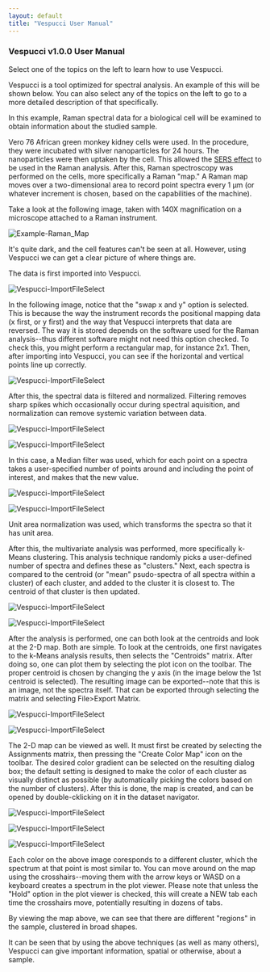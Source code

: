 ```yaml
---
layout: default
title: "Vespucci User Manual"
---
```

### Vespucci v1.0.0 User Manual
Select one of the topics on the left to learn how to use Vespucci.

Vespucci is a tool optimized for spectral analysis. An example of this will be shown below. You can also select any of the topics on the left to go to a more detailed description of that specifically.

In this example, Raman spectral data for a biological cell will be examined to obtain information about the studied sample.

Vero 76 African green monkey kidney cells were used. In the procedure, they were incubated with silver nanoparticles for 24 hours. The nanoparticles were then uptaken by the cell. This allowed the [SERS effect](https://en.wikipedia.org/wiki/Surface-enhanced_Raman_spectroscopy) to be used in the Raman analysis. After this, Raman spectroscopy was performed on the cells, more specifically a Raman "map." A Raman map moves over a two-dimensional area to record point spectra every 1 µm (or whatever increment is chosen, based on the capabilities of the machine).

Take a look at the following image, taken with 140X magnification on a microscope attached to a Raman instrument.

![Example-Raman_Map](http://vespucciproject.org/Vespucci-docs/img/Example1_Raman_Map.png)

It's quite dark, and the cell features can't be seen at all. However, using Vespucci we can get a clear picture of where things are.

The data is first imported into Vespucci.

![Vespucci-ImportFileSelect](http://vespucciproject.org/Vespucci-docs/img/ImportFile1.png)

In the following image, notice that the "swap x and y" option is selected. This is because the way the instrument records the positional mapping data (x first, or y first) and the way that Vespucci interprets that data are reversed. The way it is stored depends on the software used for the Raman analysis--thus different software might not need this option checked. To check this, you might perform a rectangular map, for instance 2x1. Then, after importing into Vespucci, you can see if the horizontal and vertical points line up correctly.

![Vespucci-ImportFileSelect](http://vespucciproject.org/Vespucci-docs/img/Example2_Dataset_Import.png)

After this, the spectral data is filtered and normalized. Filtering removes sharp spikes which occasionally occur during spectral aquisition, and normalization can remove systemic variation between data.

![Vespucci-ImportFileSelect](http://vespucciproject.org/Vespucci-docs/img/Example3_Filter.png)

![Vespucci-ImportFileSelect](http://vespucciproject.org/Vespucci-docs/img/Example4_Filter_Select.png)

In this case, a Median filter was used, which for each point on a spectra takes a user-specified number of points around and including the point of interest, and makes that the new value.

![Vespucci-ImportFileSelect](http://vespucciproject.org/Vespucci-docs/img/Example4_Normalize.png)

![Vespucci-ImportFileSelect](http://vespucciproject.org/Vespucci-docs/img/Example5_Normalize_Select.png)

Unit area normalization was used, which transforms the spectra so that it has unit area.

After this, the multivariate analysis was performed, more specifically k-Means clustering. This analysis technique randomly picks a user-defined number of spectra and defines these as "clusters."  Next, each spectra is compared to the centroid (or "mean" psudo-spectra of all spectra within a cluster) of each cluster, and added to the cluster it is closest to. The centroid of that cluster is then updated.

![Vespucci-ImportFileSelect](http://vespucciproject.org/Vespucci-docs/img/Example6_kMeans.png)

![Vespucci-ImportFileSelect](http://vespucciproject.org/Vespucci-docs/img/Example7_kMeans_Select.png)

After the analysis is performed, one can both look at the centroids and look at the 2-D map. Both are simple. To look at the centroids, one first navigates to the k-Means analysis results, then selects the "Centroids" matrix. After doing so, one can plot them by selecting the plot icon on the toolbar. The proper centroid is chosen by changing the y axis (in the image below the 1st centroid is selected). The resulting image can be exported--note that this is an image, not the spectra itself. That can be exported through selecting the matrix and selecting File>Export Matrix.

![Vespucci-ImportFileSelect](http://vespucciproject.org/Vespucci-docs/img/Example8_Plot_Centroids.png)

![Vespucci-ImportFileSelect](http://vespucciproject.org/Vespucci-docs/img/Example9_Plot_Centroids_Select.png)

The 2-D map can be viewed as well. It must first be created by selecting the Assignments matrix, then pressing the "Create Color Map" icon on the toolbar. The desired color gradient can be selected on the resulting dialog box; the default setting is designed to make the color of each cluster as visually distinct as possible (by automatically picking the colors based on the number of clusters). After this is done, the map is created, and can be opened by double-cklicking on it in the dataset navigator.

![Vespucci-ImportFileSelect](http://vespucciproject.org/Vespucci-docs/img/Example10_Map_Assignments.png)

![Vespucci-ImportFileSelect](http://vespucciproject.org/Vespucci-docs/img/Example11_Map_Assignments_Select.png)

![Vespucci-ImportFileSelect](http://vespucciproject.org/Vespucci-docs/img/Example12_Color_Map_kMeans.png)

Each color on the above image coresponds to a different cluster, which the spectrum at that point is most similar to. You can move around on the map using the crosshairs--moving them with the arrow keys or WASD on a keyboard creates a spectrum in the plot viewer. Please note that unless the "Hold" option in the plot viewer is checked, this will create a NEW tab each time the crosshairs move, potentially resulting in dozens of tabs.

By viewing the map above, we can see that there are different "regions" in the sample, clustered in broad shapes.


It can be seen that by using the above techniques (as well as many others), Vespucci can give important information, spatial or otherwise, about a sample.